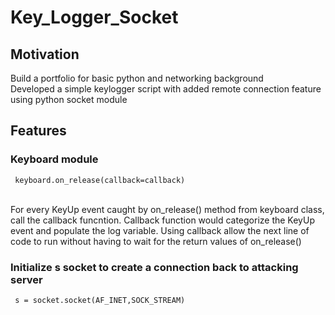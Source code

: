 # Key_Logger_Socket
## Motivation
Build a portfolio for basic python and networking background \
Developed a simple keylogger script with added remote connection feature using python socket module

## Features
### Keyboard module
```
 keyboard.on_release(callback=callback)
```
<br>For every KeyUp event caught by on_release() method from keyboard class, call the callback funcntion. Callback function would categorize the KeyUp event and populate the log variable. Using callback allow the next line of code to run without having to wait for the return values of on_release()</br>




### Initialize s socket to create a connection back to attacking server
```
 s = socket.socket(AF_INET,SOCK_STREAM)
```


